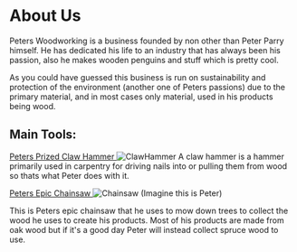 # About Us
Peters Woodworking is a business founded by non other than Peter Parry himself.
He has dedicated his life to an industry that has always been his passion, also he makes wooden penguins and stuff which is pretty cool.

As you could have guessed this business is run on sustainability and protection of the environment (another one of Peters passions) due to the primary material, and in most cases only material, used in his products being wood.



## Main Tools:
<u> Peters Prized Claw Hammer </u>
![ClawHammer](https://th.bing.com/th/id/R.2f05e77bb93bc1a6144101b4d9669d78?rik=P5G85wH6IKlBew&riu=http%3a%2f%2fwiki.dtonline.org%2fimages%2fthumb%2f6%2f6c%2fClawHammer.png%2f300px-ClawHammer.png&ehk=bEYjEBPlsHpbdQYfyy4F5h%2fFbe0nafgFbExaGSAjAhU%3d&risl=&pid=ImgRaw&r=0&sres=1&sresct=1)
A claw hammer is a hammer primarily used in carpentry for driving nails into or pulling them from wood so thats what Peter does with it.

<u> Peters Epic Chainsaw </u>
![Chainsaw](https://thumbs.dreamstime.com/z/man-chainsaw-pruning-yew-tree-day-light-34911001.jpg)
(Imagine this is Peter)

This is Peters epic chainsaw that he uses to mow down trees to collect the wood he uses to create his products. Most of his products are made from oak wood but if it's a good day Peter will instead collect spruce wood to use.